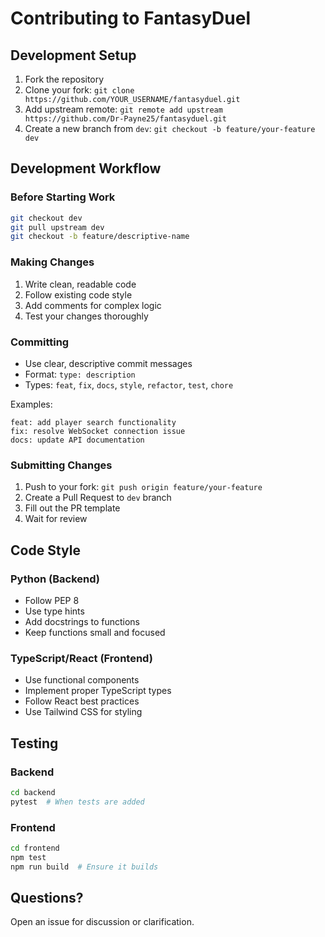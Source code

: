 # Contributing to FantasyDuel

## Development Setup

1. Fork the repository
2. Clone your fork: `git clone https://github.com/YOUR_USERNAME/fantasyduel.git`
3. Add upstream remote: `git remote add upstream https://github.com/Dr-Payne25/fantasyduel.git`
4. Create a new branch from `dev`: `git checkout -b feature/your-feature dev`

## Development Workflow

### Before Starting Work
```bash
git checkout dev
git pull upstream dev
git checkout -b feature/descriptive-name
```

### Making Changes
1. Write clean, readable code
2. Follow existing code style
3. Add comments for complex logic
4. Test your changes thoroughly

### Committing
- Use clear, descriptive commit messages
- Format: `type: description`
- Types: `feat`, `fix`, `docs`, `style`, `refactor`, `test`, `chore`

Examples:
```
feat: add player search functionality
fix: resolve WebSocket connection issue
docs: update API documentation
```

### Submitting Changes
1. Push to your fork: `git push origin feature/your-feature`
2. Create a Pull Request to `dev` branch
3. Fill out the PR template
4. Wait for review

## Code Style

### Python (Backend)
- Follow PEP 8
- Use type hints
- Add docstrings to functions
- Keep functions small and focused

### TypeScript/React (Frontend)
- Use functional components
- Implement proper TypeScript types
- Follow React best practices
- Use Tailwind CSS for styling

## Testing

### Backend
```bash
cd backend
pytest  # When tests are added
```

### Frontend
```bash
cd frontend
npm test
npm run build  # Ensure it builds
```

## Questions?
Open an issue for discussion or clarification.
